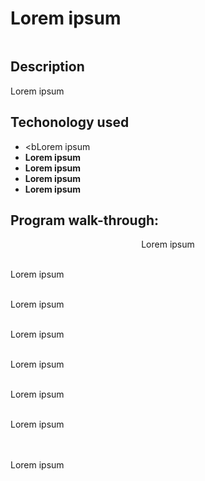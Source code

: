 <h1>Lorem ipsum</h1>

![]()

<h2>Description</h2>
Lorem ipsum
<br />

<h2>Techonology used</h2>

- <bLorem ipsum</b> 
- <b>Lorem ipsum</b>
- <b>Lorem ipsum</b>
- <b>Lorem ipsum</b>
- <b>Lorem ipsum</b>

<h2>Program walk-through:</h2>

<p align="center">
Lorem ipsum  <br/>
 
![]()
<br />
<br />
Lorem ipsum  <br/>

![]()
<br />
<br />
Lorem ipsum  <br/>

![]()
<br />
<br />
Lorem ipsum  <br/>

![]()
<br />
<br />
Lorem ipsum  <br/>

![]()
<br />
<br />
Lorem ipsum  <br/>

![]()
<br />
<br />
Lorem ipsum
<br/>
<br />

![]()
<br />
<br />
Lorem ipsum

</p>

<!--
 ```diff
- text in red
+ text in green
! text in orange
# text in gray
@@ text in purple (and bold)@@
```
--!>
